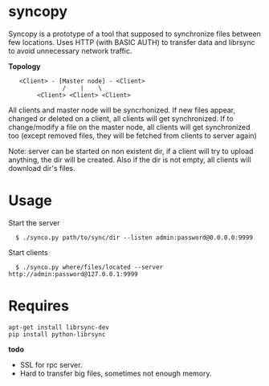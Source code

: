 # syncopy

Syncopy is a prototype of a tool that supposed to synchronize files between few locations.
Uses HTTP (with BASIC AUTH) to transfer data and librsync to avoid unnecessary network traffic.

**Topology**

       <Client> - [Master node] - <Client>
                   /    |    \
            <Client> <Client> <Client>

All clients and master node will be syncrhonized.
If new files appear, changed or deleted on a client, all clients will get synchronized.
If to change/modify a file on the master node, all clients will get synchronized too (except removed files, they will be fetched from clients to server again)

Note: server can be started on non existent dir, if a client will try to upload anything, the dir will be created. Also if the dir is not empty, all clients will download dir's files.

# Usage

Start the server

      $ ./synco.py path/to/sync/dir --listen admin:password@0.0.0.0:9999

Start clients

      $ ./synco.py where/files/located --server http://admin:password@127.0.0.1:9999      

# Requires

    apt-get install librsync-dev
    pip install python-librsync
    

**todo**

- SSL for rpc server.
- Hard to transfer big files, sometimes not enough memory.
